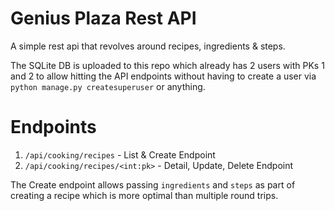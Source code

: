 # Genius Plaza Rest API
A simple rest api that revolves around recipes, ingredients & steps.

The SQLite DB is uploaded to this repo which already has 2 users with PKs 1 and 2 to allow hitting the API endpoints
without having to create a user via `python manage.py createsuperuser` or anything.

# Endpoints

1. `/api/cooking/recipes` - List & Create Endpoint
2. `/api/cooking/recipes/<int:pk>` - Detail, Update, Delete Endpoint

The Create endpoint allows passing `ingredients` and `steps` as part of creating a recipe which is more optimal than multiple round trips. 